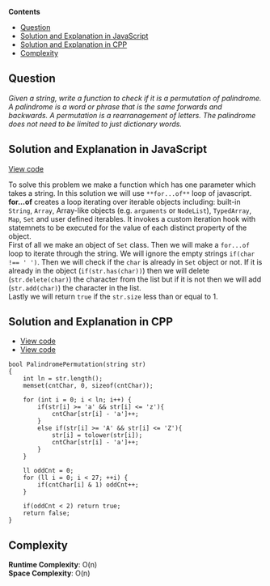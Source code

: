 **Contents**

- [Question](#question)
- [Solution and Explanation in JavaScript](#solution-and-explanation-in-javascript)
- [Solution and Explanation in CPP](#solution-and-explanation-in-cpp)
- [Complexity](#complexity)

## Question

*Given a string, write a function to check if it is a permutation of palindrome. A palindrome is a word or phrase that is the same forwards and backwards. A permutation is a rearranagement of letters. The palindrome does not need to be limited to just dictionary words.*

## Solution and Explanation in JavaScript

[View code](/Array%20and%20Strings/Array/PalindromePermutation/PalindromePermutation.js)

To solve this problem we make a function which has one parameter which takes a string. In this solution we will use `**for...of**` loop of javascript. <br>
**for...of** creates a loop iterating over iterable objects including: built-in `String`, `Array`, Array-like objects (e.g. `arguments` or `NodeList`), `TypedArray`, `Map`, `Set` and user defined iterables. It invokes a custom iteration hook with statemnets to be executed for the value of each distinct property of the object. <br>
First of all we make an object of `Set` class. Then we will make a `for...of` loop to iterate through the string. We will ignore the empty strings `if(char !== ' ')`. Then we will check if the `char` is already in `Set` object or not. If it is already in the object (`if(str.has(char))`) then we will delete (`str.delete(char)`) the character from the list but if it is not then we will add (`str.add(char)`) the character in the list. <br>
Lastly we will return `true` if the `str.size` less than or equal to 1. 

## Solution and Explanation in CPP 

- [View code](/Array%20and%20Strings/Array/PalindromePermutation/PalindromePermutation01.cpp)
- [View code](/Array%20and%20Strings/Array/PalindromePermutation/PalindromePermutation02.cpp)


```
bool PalindromePermutation(string str)
{
    int ln = str.length();
    memset(cntChar, 0, sizeof(cntChar));

    for (int i = 0; i < ln; i++) {
        if(str[i] >= 'a' && str[i] <= 'z'){
            cntChar[str[i] - 'a']++;
        }
        else if(str[i] >= 'A' && str[i] <= 'Z'){
            str[i] = tolower(str[i]);
            cntChar[str[i] - 'a']++;
        }
    }
    
    ll oddCnt = 0;
    for (ll i = 0; i < 27; ++i) {
        if(cntChar[i] & 1) oddCnt++;
    }

    if(oddCnt < 2) return true;
    return false;
}
```
## Complexity
**Runtime Complexity**: O(n) <br>
**Space Complexity**: O(n)